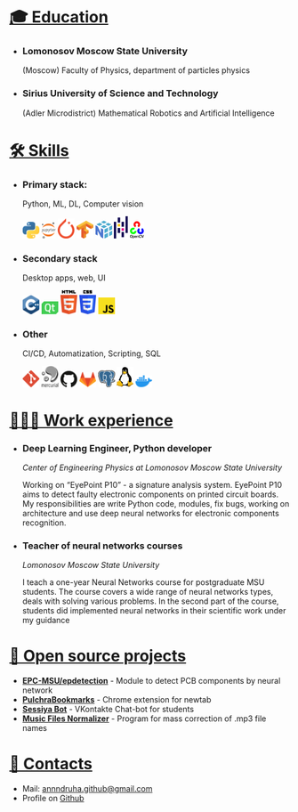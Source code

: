 # <a id="education" href="#education">🎓 Education</a>

* ### Lomonosov Moscow State University
    (Moscow) Faculty of Physics, department of particles physics

* ### Sirius University of Science and Technology
    (Adler Microdistrict) Mathematical Robotics and Artificial Intelligence

# <a id="skills" href="#skills">🛠️ Skills</a>

* ### Primary stack: 
    Python, ML, DL, Computer vision
    <p align="left">
      <img src="assets/icons/python.svg" width=30px>
      <img src="assets/icons/jupyter.svg" width=25px>
      <img src="assets/icons/pytorch.svg" width=30px>
      <img src="assets/icons/tensorflow.svg" width=30px>
      <img src="assets/icons/numpy-icon.svg" width=30px>
      <img src="assets/icons/pandas-icon.svg" width=25px>
      <img src="assets/icons/opencv.svg" width=25px>
    </p>

* ### Secondary stack
    Desktop apps, web, UI
    <p align="left">
      <img src="assets/icons/c-plusplus.svg" width=30px>
      <img src="assets/icons/qt.svg" width=30px>
      <img src="assets/icons/html-5.svg" width=30px>
      <img src="assets/icons/css-3.svg" width=30px>
      <img src="assets/icons/javascript.svg" width=30px>
    </p>


* ### Other
    CI/CD, Automatization, Scripting, SQL
    <p align="left">
      <img src="assets/icons/git-icon.svg" width=30px>
      <img src="assets/icons/mercurial.svg" width=30px>
      <img src="assets/icons/github-icon.svg" width=30px>
      <img src="assets/icons/gitlab.svg" width=30px>
      <img src="assets/icons/postgresql.svg" width=30px>
      <img src="assets/icons/linux-tux.svg" width=30px>
      <img src="assets/icons/docker-icon.svg" width=30px>
    </p>

# <a id="works" href="#works">👨🏻‍💻 Work experience</a>

* ### Deep Learning Engineer, Python developer

    *Center of Engineering Physics at Lomonosov Moscow State University*

    Working on “EyePoint P10” - a signature analysis system. EyePoint P10 aims to detect faulty electronic components on printed circuit boards. My responsibilities are write Python code, modules, fix bugs, working on architecture and use deep neural networks for electronic components recognition.


* ### Teacher of neural networks courses

    *Lomonosov Moscow State University*

    I teach a one-year Neural Networks course for postgraduate MSU students. The course covers a wide range of neural networks types, deals with solving various problems. In the second part of the course, students did implemented neural networks in their scientific work under my guidance

# <a id="projects" href="#projects">🧩 Open source projects</a>

* **[EPC-MSU/epdetection](https://github.com/EPC-MSU/epdetection)** - Module to detect PCB components by neural network
* **[PulchraBookmarks](https://chrome.google.com/webstore/detail/pulchra-bookmarks/pknkgclggganidoalifaagfjikhcdolb)** - Chrome extension for newtab
* **[Sessiya Bot](https://github.com/Annndruha/sessiyabot)** - VKontakte Chat-bot for students
* **[Music Files Normalizer](https://github.com/Annndruha/music_files_normalizer)** - Program for mass correction of .mp3 file names

# <a id="contacts" href="#contacts">📧 Contacts</a>
* Mail: [annndruha.github@gmail.com](mailto:annndruha.github@gmail.com)
* Profile on [Github](https://github.com/Annndruha)
